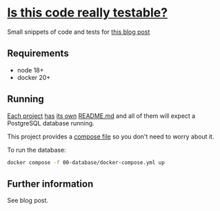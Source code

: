 # [Is this code really testable?](https://github.com/sombriks/sample-testable-code)

Small snippets of code and tests for [this blog post](https://sombriks.com/blog/0060-testable-code/)

## Requirements

- node 18+
- docker 20+

## Running

[Each project](01-barely-testable/README.md)
[has](02-some-modularization/README.md)
[its own](03-environment-aware/README.md)
[README.md](04-dependency-injection-points/README.md) and all of them will
expect a PostgreSQL database running.

This project provides a [compose file](00-database/docker-compose.yml) so you
don't need to worry about it.

To run the database:

```bash
docker compose -f 00-database/docker-compose.yml up 
```

## Further information

See blog post.

